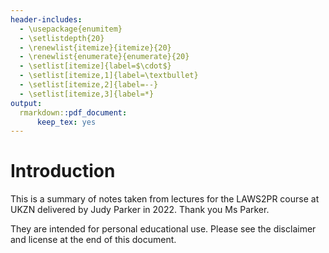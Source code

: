 ```yaml
---
header-includes:
  - \usepackage{enumitem}
  - \setlistdepth{20}
  - \renewlist{itemize}{itemize}{20}
  - \renewlist{enumerate}{enumerate}{20}
  - \setlist[itemize]{label=$\cdot$}
  - \setlist[itemize,1]{label=\textbullet}
  - \setlist[itemize,2]{label=--}
  - \setlist[itemize,3]{label=*}
output:
  rmarkdown::pdf_document:
      keep_tex: yes
---
```


# Introduction
This is a summary of notes taken from lectures for the LAWS2PR course at UKZN
delivered by Judy Parker in 2022. Thank you Ms Parker.


They are intended for personal educational use. Please see the disclaimer and license at
the end of this document.



